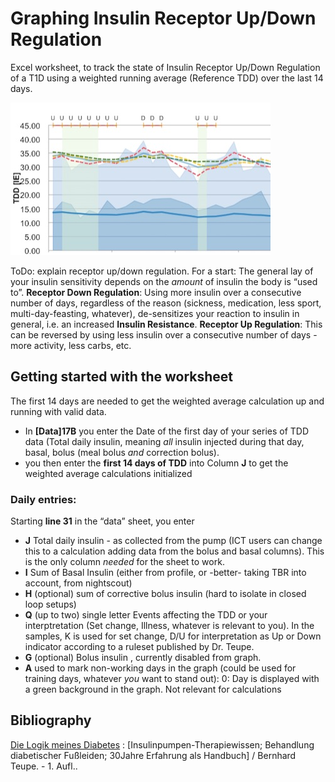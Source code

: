 # Graphing Insulin Receptor Up/Down Regulation
Excel worksheet, to track the state of Insulin Receptor Up/Down Regulation of a T1D using a weighted running average (Reference TDD) over the last 14 days.

 <img  src="img/TDD-and-Basal.jpg">

ToDo: explain receptor up/down regulation. For a start: The general lay of your insulin sensitivity depends on the *amount* of insulin the body is “used to”. 
**Receptor Down Regulation**:  Using more insulin over a consecutive number of days, regardless of the reason (sickness,  medication, less sport, multi-day-feasting, whatever), de-sensitizes your reaction to insulin in general,  i.e. an increased **Insulin Resistance**.
**Receptor Up Regulation**: This can be reversed by using less insulin over a consecutive number of days - more activity, less carbs, etc. 

## Getting started with the worksheet
The first 14 days are needed to get the weighted average calculation up and running with valid data.
* In **[Data]17B** you enter the Date of the first day of your series of TDD data (Total daily insulin, meaning *all* insulin injected during that day, basal, bolus (meal bolus *and*  correction bolus).
* you then enter  the **first 14 days of TDD** into Column **J** to get the weighted average calculations initialized

### Daily entries:
Starting **line 31** in the “data” sheet, you enter 
* **J** Total daily insulin - as collected from the pump (ICT users can change this to a calculation adding data from the bolus and basal columns). This is the only column *needed* for the sheet to work.
* **I** Sum of Basal Insulin (either from profile,  or  -better- taking TBR  into account, from nightscout)
* **H** (optional) sum of corrective bolus insulin (hard to isolate in closed loop setups)
* **Q** (up to two) single letter Events affecting the TDD or your interptretation (Set change, Illness, whatever is relevant to you). In the samples, K is used for set change, D/U for interpretation as Up or Down indicator according to a ruleset published by Dr. Teupe.
* **G** (optional) Bolus insulin , currently disabled from graph. 
* **A** used to mark non-working days in the graph (could be used for training days, whatever *you* want to stand out): 0: Day is displayed with a green background in the graph. Not relevant for calculations

## Bibliography
[Die Logik meines Diabetes](http://www.diabetesdorfalthausen.de/praxis/Content/buch.php) : [Insulinpumpen-Therapiewissen; Behandlung diabetischer Fußleiden; 30Jahre Erfahrung als Handbuch] / Bernhard Teupe. - 1. Aufl..
